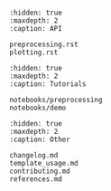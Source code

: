 ```{include} ../README.md

```

```{toctree}
:hidden: true
:maxdepth: 2
:caption: API

preprocessing.rst
plotting.rst

```

```{toctree}
:hidden: true
:maxdepth: 2
:caption: Tutorials

notebooks/preprocessing
notebooks/demo

```

```{toctree}
:hidden: true
:maxdepth: 2
:caption: Other

changelog.md
template_usage.md
contributing.md
references.md
```
